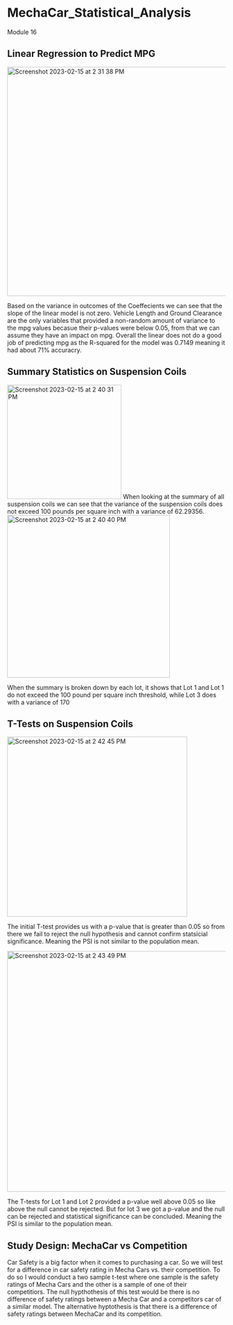 # MechaCar_Statistical_Analysis
Module 16

## Linear Regression to Predict MPG
<img width="528" alt="Screenshot 2023-02-15 at 2 31 38 PM" src="https://user-images.githubusercontent.com/115109628/219176005-c9585c79-ee95-404e-97f8-0db92a06a89d.png">

Based on the variance in outcomes of the Coeffecients we can see that the slope of the linear model is not zero. Vehicle Length and Ground Clearance are the only variables that provided a non-random amount of variance to the mpg values becasue their p-values were below 0.05, from that we can assume they have an impact on mpg. Overall the linear does not do a good job of predicting mpg as the R-squared for the model was 0.7149 meaning it had about 71% accuracry. 

## Summary Statistics on Suspension Coils
<img width="263" alt="Screenshot 2023-02-15 at 2 40 31 PM" src="https://user-images.githubusercontent.com/115109628/219180581-88860b53-64f1-49ac-bcb9-fee123ad177b.png">
When looking at the summary of all suspension coils we can see that the variance of the suspension coils does not exceed 100 pounds per square inch with a variance of 62.29356.

<img width="375" alt="Screenshot 2023-02-15 at 2 40 40 PM" src="https://user-images.githubusercontent.com/115109628/219180649-6c0e2572-1c79-4796-bbc0-6325caf2e505.png">

When the summary is broken down by each lot, it shows that Lot 1 and Lot 1 do not exceed the 100 pound per square inch threshold, while Lot 3 does with a variance of 170

## T-Tests on Suspension Coils
<img width="415" alt="Screenshot 2023-02-15 at 2 42 45 PM" src="https://user-images.githubusercontent.com/115109628/219183895-fee3bc1f-3392-4b09-bd70-92b5e30215ea.png">

The initial T-test provides us with a p-value that is greater than 0.05 so from there we fail to reject the null hypothesis and cannot confirm statsicial significance. Meaning the PSI is not similar to the population mean.

<img width="555" alt="Screenshot 2023-02-15 at 2 43 49 PM" src="https://user-images.githubusercontent.com/115109628/219187710-57f1ab4e-dbed-42ac-9f2e-de7d17aa4e6c.png">

The T-tests for Lot 1 and Lot 2 provided a p-value well above 0.05 so like above the null cannot be rejected. But for lot 3 we got a p-value and the null can be rejected and statistical significance can be concluded. Meaning the PSI is similar to the population mean.

## Study Design: MechaCar vs Competition
Car Safety is a big factor when it comes to purchasing a car. So we will test for a difference in car safety rating in Mecha Cars vs. their competition. To do so I would conduct a two sample t-test where one sample is the safety ratings of Mecha Cars and the other is a sample of one of their competitiors. The null hypthothesis of this test would be there is no difference of safety ratings between a Mecha Car and a competitors car of a similar model. The alternative hyptothesis is that there is a difference of safety ratings between MechaCar and its competition. 
